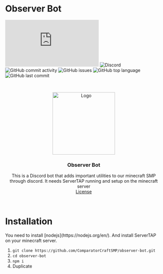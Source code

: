 # Observer Bot
![DiscordJS Version](https://img.shields.io/node/v/discord.js?style=flat-square)
![Discord](https://img.shields.io/discord/761670547196739635?style=flat-square)
![GitHub commit activity](https://img.shields.io/github/commit-activity/w/ComparatorCraftSMP/observer-bot?style=flat-square)
![GitHub issues](https://img.shields.io/github/issues/ComparatorCraftSMP/observer-bot?style=flat-square)
![GitHub top language](https://img.shields.io/github/languages/top/ComparatorCraftSMP/observer-bot?style=flat-square)
![GitHub last commit](https://img.shields.io/github/last-commit/ComparatorCraftSMP/observer-bot?style=flat-square)

<br />
<p align="center">
  <a href="https://github.com/as-of-yet-unnamed/plugin">
    <img src="https://cdn.discordapp.com/avatars/805941240486428714/0a707de50318940dbe767db8c9178bb2.png?size=1024" alt="Logo" width="200" height="200">
  </a>

<h3 align="center">Observer Bot</h3>
  <p align="center">
    This is a Discord bot that adds important utilities to our minecraft SMP through discord. It needs ServerTAP running and setup on the minecraft server 
    <br />
    <a href="LICENSE">License</a>
  </p>
</p>
<br />

<h1> Installation</h1>
You need to install [nodejs](https://nodejs.org/en/).
And install ServerTAP on your minecraft server.

 1. `git clone https://github.com/ComparatorCraftSMP/observer-bot.git`
 2. `cd observer-bot`
 3. `npm i`
 4. Duplicate 
